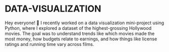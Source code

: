 # DATA-VISUALIZATION
Hey everyone! 👋 I recently worked on a data visualization mini-project using Python, where I explored a dataset of the highest-grossing Hollywood movies. The goal was to understand trends like which movies made the most money, how budgets relate to earnings, and how things like license ratings and running time vary across films.
